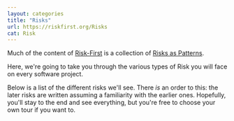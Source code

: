 ```yaml
---
layout: categories
title: "Risks"
url: https://riskfirst.org/Risks
cat: Risk
---
```


Much of the content of [Risk-First](https://risk-first.org) is a collection of [Risks as Patterns](A-Pattern-Language.md).  

Here, we're going to take you through the various types of Risk you will face on every software project.  

Below is a list of the different risks we'll see.  There _is_ an order to this:  the later risks are written assuming a familiarity with the earlier ones.  Hopefully, you'll stay to the end and see everything, but you're free to choose your own tour if you want to.